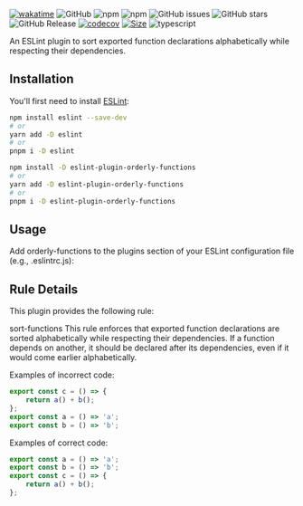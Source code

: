 [![wakatime](https://wakatime.com/badge/user/a0b906ce-b8e7-4463-8bce-383238df6d4b/project/7b2ac0a5-5d00-4df0-bda7-efe5a7bea8f9.svg)](https://wakatime.com/badge/user/a0b906ce-b8e7-4463-8bce-383238df6d4b/project/7b2ac0a5-5d00-4df0-bda7-efe5a7bea8f9) ![GitHub](https://img.shields.io/github/license/ragaeeb/eslint-plugin-orderly-functions) ![npm](https://img.shields.io/npm/v/eslint-plugin-orderly-functions) ![npm](https://img.shields.io/npm/dm/eslint-plugin-orderly-functions) ![GitHub issues](https://img.shields.io/github/issues/ragaeeb/eslint-plugin-orderly-functions) ![GitHub stars](https://img.shields.io/github/stars/ragaeeb/eslint-plugin-orderly-functions?style=social) ![GitHub Release](https://img.shields.io/github/v/release/ragaeeb/eslint-plugin-orderly-functions) [![codecov](https://codecov.io/gh/ragaeeb/eslint-plugin-orderly-functions/graph/badge.svg?token=89OEN3NDHD)](https://codecov.io/gh/ragaeeb/eslint-plugin-orderly-functions) [![Size](https://deno.bundlejs.com/badge?q=eslint-plugin-orderly-functions@1.0.0&badge=detailed)](https://bundlejs.com/?q=eslint-plugin-orderly-functions%401.0.0) ![typescript](https://badgen.net/badge/icon/typescript?icon=typescript&label&color=blue)

An ESLint plugin to sort exported function declarations alphabetically while respecting their dependencies.

## **Installation**

You'll first need to install [ESLint](https://eslint.org/):

```bash
npm install eslint --save-dev
# or
yarn add -D eslint
# or
pnpm i -D eslint

```

```bash
npm install -D eslint-plugin-orderly-functions
# or
yarn add -D eslint-plugin-orderly-functions
# or
pnpm i -D eslint-plugin-orderly-functions
```

## Usage

Add orderly-functions to the plugins section of your ESLint configuration file (e.g., .eslintrc.js):

## Rule Details

This plugin provides the following rule:

sort-functions
This rule enforces that exported function declarations are sorted alphabetically while respecting their dependencies. If a function depends on another, it should be declared after its dependencies, even if it would come earlier alphabetically.

Examples of incorrect code:

```javascript
export const c = () => {
    return a() + b();
};
export const a = () => 'a';
export const b = () => 'b';
```

Examples of correct code:

```javascript
export const a = () => 'a';
export const b = () => 'b';
export const c = () => {
    return a() + b();
};
```
